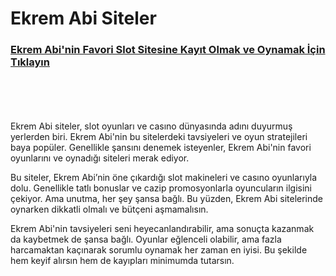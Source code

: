 # Ekrem Abi Siteler

### [**Ekrem Abi'nin Favori Slot Sitesine Kayıt Olmak ve Oynamak İçin Tıklayın**](https://cutt.ly/DeRaD8dr)

<br>
<br>
<br>
<br>
Ekrem Abi siteler, slot oyunları ve casıno dünyasında adını duyurmuş yerlerden biri. Ekrem Abi'nin bu sitelerdeki tavsiyeleri ve oyun stratejileri baya popüler. Genellikle şansını denemek isteyenler, Ekrem Abi'nin favori oyunlarını ve oynadığı siteleri merak ediyor.

Bu siteler, Ekrem Abi’nin öne çıkardığı slot makineleri ve casıno oyunlarıyla dolu. Genellikle tatlı bonuslar ve cazip promosyonlarla oyuncuların ilgisini çekiyor. Ama unutma, her şey şansa bağlı. Bu yüzden, Ekrem Abi sitelerinde oynarken dikkatli olmalı ve bütçeni aşmamalısın.

Ekrem Abi'nin tavsiyeleri seni heyecanlandırabilir, ama sonuçta kazanmak da kaybetmek de şansa bağlı. Oyunlar eğlenceli olabilir, ama fazla harcamaktan kaçınarak sorumlu oynamak her zaman en iyisi. Bu şekilde hem keyif alırsın hem de kayıpları minimumda tutarsın.
